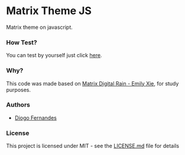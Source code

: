 # Matrix Theme JS
Matrix theme on javascript.

### How Test?

You can test by yourself just click [here](https://dfop02.github.io/matrix-theme-js/window.html).

### Why?

This code was made based on [Matrix Digital Rain - Emily Xie](https://www.youtube.com/watch?v=S1TQCi9axzg), for study purposes.

### Authors

* [Diogo Fernandes](https://github.com/dfop02)

### License

This project is licensed under MIT - see the [LICENSE.md](LICENSE.md) file for details
